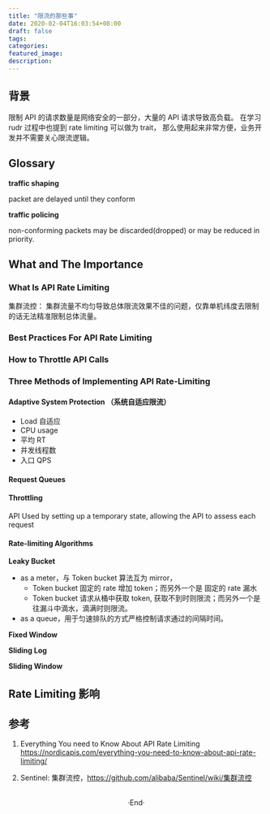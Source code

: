 ```yaml
---
title: "限流的那些事"
date: 2020-02-04T16:03:54+08:00
draft: false
tags:
categories:
featured_image:
description:
---
```


## 背景
限制 API 的请求数量是网络安全的一部分，大量的 API 请求导致高负载。
在学习 rudr 过程中也提到 rate limiting 可以做为 trait， 那么使用起来非常方便，业务开发并不需要关心限流逻辑。

## Glossary

**traffic shaping**

packet are delayed until they conform

**traffic policing**

non-conforming packets may be discarded(dropped) or may be reduced in priority.
## What and The Importance


### What Is API Rate Limiting

集群流控： 集群流量不均匀导致总体限流效果不佳的问题，仅靠单机纬度去限制的话无法精准限制总体流量。
### Best Practices For API Rate Limiting

### How to Throttle API Calls

### Three Methods of Implementing API Rate-Limiting

#### Adaptive System Protection （系统自适应限流）

- Load 自适应
- CPU usage
- 平均 RT
- 并发线程数
- 入口 QPS

#### Request Queues


#### Throttling
API Used by setting up a temporary state, allowing the API to assess each request

#### Rate-limiting Algorithms

**Leaky Bucket**

- as a meter，与 Token bucket 算法互为 mirror，
	- Token bucket 固定的 rate 增加 token；而另外一个是 固定的 rate 漏水
	- Token bucket 请求从桶中获取 token, 获取不到时则限流；而另外一个是往漏斗中滴水，滴满时则限流。
- as a queue，用于匀速排队的方式严格控制请求通过的间隔时间。

**Fixed Window**

**Sliding Log**

**Sliding Window**



## Rate Limiting 影响




## 参考
1. Everything You need to Know About API Rate Limiting
  https://nordicapis.com/everything-you-need-to-know-about-api-rate-limiting/

2. Sentinel: 集群流控，https://github.com/alibaba/Sentinel/wiki/集群流控
<br>

<center>  ·End·  </center>

